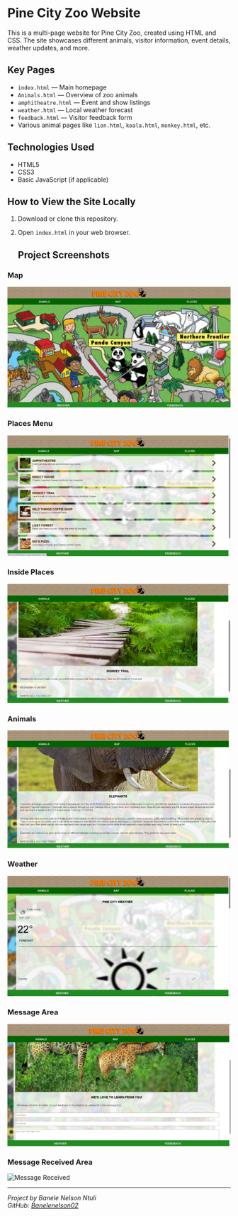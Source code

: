 # Pine City Zoo Website

This is a multi-page website for Pine City Zoo, created using HTML and CSS. The site showcases different animals, visitor information, event details, weather updates, and more.

## Key Pages

- `index.html` — Main homepage  
- `Animals.html` — Overview of zoo animals  
- `amphitheatre.html` — Event and show listings  
- `weather.html` — Local weather forecast  
- `feedback.html` — Visitor feedback form  
- Various animal pages like `lion.html`, `koala.html`, `monkey.html`, etc.

## Technologies Used

- HTML5  
- CSS3  
- Basic JavaScript (if applicable)  

## How to View the Site Locally

1. Download or clone this repository.  
2. Open `index.html` in your web browser.

   ## Project Screenshots

### Map
![Map](screenshots/map.jpg)

### Places Menu
![Places Menu](screenshots/places.jpg)

### Inside Places
![Inside Places](screenshots/expectations.jpg)

### Animals
![Animals](screenshots/animals.jpg)

### Weather
![Weather](screenshots/weather.jpg)

### Message Area
![Message Area](screenshots/feedback.jpg)

### Message Received Area
![Message Received](screenshots/message-received.jpg)


---

*Project by Banele Nelson Ntuli*  
*GitHub: [Banelenelson02](https://github.com/Banelenelson02)*
